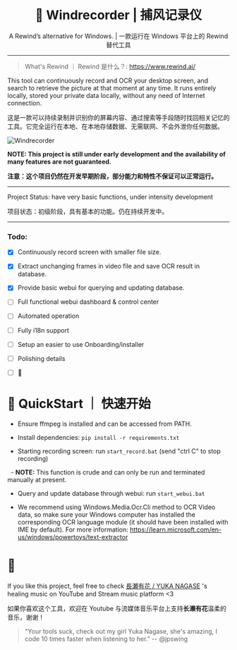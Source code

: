 <h1 align="center"> 🦝 Windrecorder | 捕风记录仪</h1>
<p align="center"> A Rewind’s alternative for Windows. | 一款运行在 Windows 平台上的 Rewind 替代工具</p>

---
> What's Rewind ｜ Rewind 是什么？: https://www.rewind.ai/

This tool can continuously record and OCR your desktop screen, and search to retrieve the picture at that moment at any time.
It runs entirely locally, stored your private data locally, without any need of Internet connection. 

这是一款可以持续录制并识别你的屏幕内容、通过搜索等手段随时找回相关记忆的工具。它完全运行在本地、在本地存储数据、无需联网、不会外泄你任何数据。


![Windrecorder](https://github.com/Antonoko/Windrecorder/blob/main/__assets__/preview.png)


**NOTE: This project is still under early development and the availability of many features are not guaranteed.**

**注意：这个项目仍然在开发早期阶段，部分能力和特性不保证可以正常运行。**

----

Project Status: have very basic functions, under intensity development

项目状态：初级阶段，具有基本的功能。仍在持续开发中。

---

### Todo:
- [x] Continuously record screen with smaller file size.
- [x] Extract unchanging frames in video file and save OCR result in database.
- [x] Provide basic webui for querying and updating database.
- [ ] Full functional webui dashboard & control center
- [ ] Automated operation
- [ ] Fully i18n support
- [ ] Setup an easier to use Onboarding/installer
- [ ] Polishing details
- [ ] 🤔


# 🦝 QuickStart ｜ 快速开始


- Ensure ffmpeg is installed and can be accessed from PATH.

- Install dependencies: `pip install -r requirements.txt`

- Starting recording screen: run `start_record.bat` (send "ctrl C" to stop recording)

  - **NOTE:** This function is crude and can only be run and terminated manually at present.

- Query and update database through webui: run  `start_webui.bat`

- We recommend using Windows.Media.Ocr.Cli method to OCR Video data, so make sure your Windows computer has installed the corresponding OCR language module (it should have been installed with IME by default). For more information: https://learn.microsoft.com/en-us/windows/powertoys/text-extractor


# 🧡
If you like this project, feel free to check [長瀬有花 / YUKA NAGASE](https://www.youtube.com/channel/UCf-PcSHzYAtfcoiBr5C9DZA) 's healing music on YouTube and Stream music platform <3

如果你喜欢这个工具，欢迎在 Youtube 与流媒体音乐平台上支持**长濑有花**温柔的音乐，谢谢！

> "Your tools suck, check out my girl Yuka Nagase, she's amazing, I code 10 times faster when listening to her." -- @jpswing
